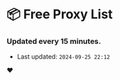 # :package: Free Proxy List
### Updated every 15 minutes.

- Last updated: `2024-09-25 22:12`

:heart:
